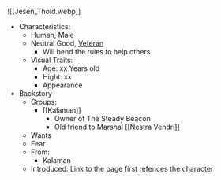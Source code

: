 ![[Jesen_Thold.webp]]
- Characteristics:
	- Human, Male
	- Neutral Good, [Veteran](https://www.dndbeyond.com/monsters/17045-veteran) 
		- Will bend the rules to help others
	- Visual Traits:
		- Age: xx Years old
		- Hight: xx
		- Appearance
- Backstory
	- Groups:
		- [[Kalaman]] 
			- Owner of The Steady Beacon
			- Old friend to Marshal [[Nestra Vendri]]  
	- Wants
	- Fear
	- From:
		- Kalaman
	- Introduced: Link to the page first refences the character